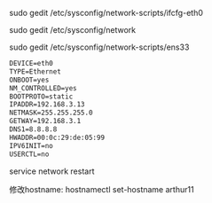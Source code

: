 



sudo gedit /etc/sysconfig/network-scripts/ifcfg-eth0

sudo gedit /etc/sysconfig/network

sudo gedit /etc/sysconfig/network-scripts/ens33

```xml
DEVICE=eth0
TYPE=Ethernet
ONBOOT=yes
NM_CONTROLLED=yes
BOOTPROTO=static
IPADDR=192.168.3.13
NETMASK=255.255.255.0
GETWAY=192.168.3.1
DNS1=8.8.8.8
HWADDR=00:0c:29:de:05:99
IPV6INIT=no
USERCTL=no
```

service network  restart


修改hostname:
hostnamectl set-hostname arthur11

